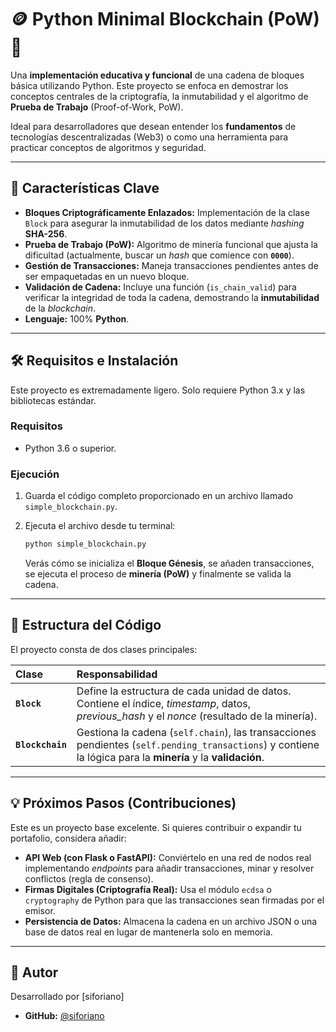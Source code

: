 # 🪙 Python Minimal Blockchain (PoW) 🐍

Una **implementación educativa y funcional** de una cadena de bloques básica utilizando Python. Este proyecto se enfoca en demostrar los conceptos centrales de la criptografía, la inmutabilidad y el algoritmo de **Prueba de Trabajo** (Proof-of-Work, PoW).

Ideal para desarrolladores que desean entender los **fundamentos** de tecnologías descentralizadas (Web3) o como una herramienta para practicar conceptos de algoritmos y seguridad.

---

## 🚀 Características Clave

* **Bloques Criptográficamente Enlazados:** Implementación de la clase `Block` para asegurar la inmutabilidad de los datos mediante *hashing* **SHA-256**.
* **Prueba de Trabajo (PoW):** Algoritmo de minería funcional que ajusta la dificultad (actualmente, buscar un *hash* que comience con **`0000`**).
* **Gestión de Transacciones:** Maneja transacciones pendientes antes de ser empaquetadas en un nuevo bloque.
* **Validación de Cadena:** Incluye una función (`is_chain_valid`) para verificar la integridad de toda la cadena, demostrando la **inmutabilidad** de la *blockchain*.
* **Lenguaje:** 100% **Python**.

---

## 🛠️ Requisitos e Instalación

Este proyecto es extremadamente ligero. Solo requiere Python 3.x y las bibliotecas estándar.

### Requisitos

* Python 3.6 o superior.

### Ejecución

1.  Guarda el código completo proporcionado en un archivo llamado `simple_blockchain.py`.
2.  Ejecuta el archivo desde tu terminal:

    ```bash
    python simple_blockchain.py
    ```

    Verás cómo se inicializa el **Bloque Génesis**, se añaden transacciones, se ejecuta el proceso de **minería (PoW)** y finalmente se valida la cadena.

---

## 🧠 Estructura del Código

El proyecto consta de dos clases principales:

| Clase | Responsabilidad |
| :--- | :--- |
| **`Block`** | Define la estructura de cada unidad de datos. Contiene el índice, *timestamp*, datos, *previous\_hash* y el *nonce* (resultado de la minería). |
| **`Blockchain`** | Gestiona la cadena (`self.chain`), las transacciones pendientes (`self.pending_transactions`) y contiene la lógica para la **minería** y la **validación**. |

---

## 💡 Próximos Pasos (Contribuciones)

Este es un proyecto base excelente. Si quieres contribuir o expandir tu portafolio, considera añadir:

* **API Web (con Flask o FastAPI):** Conviértelo en una red de nodos real implementando *endpoints* para añadir transacciones, minar y resolver conflictos (regla de consenso).
* **Firmas Digitales (Criptografía Real):** Usa el módulo `ecdsa` o `cryptography` de Python para que las transacciones sean firmadas por el emisor.
* **Persistencia de Datos:** Almacena la cadena en un archivo JSON o una base de datos real en lugar de mantenerla solo en memoria.

---

## 👤 Autor

Desarrollado por [siforiano]

* **GitHub:** [@siforiano](https://github.com/siforiano)